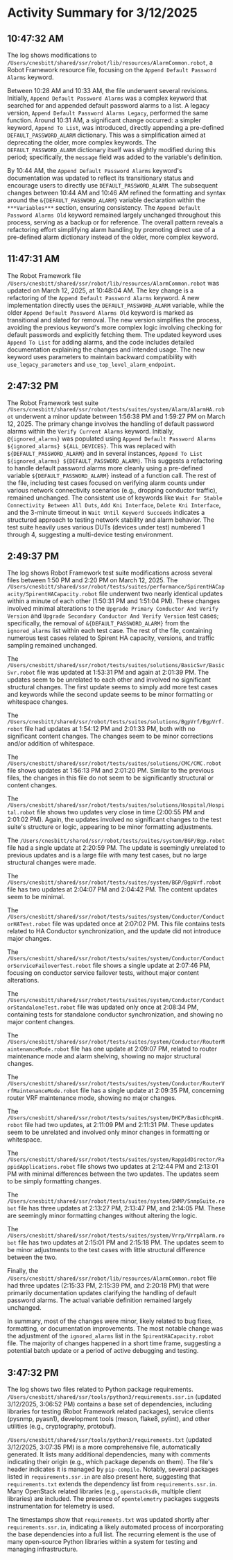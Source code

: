 # Activity Summary for 3/12/2025

## 10:47:32 AM
The log shows modifications to `/Users/cnesbitt/shared/ssr/robot/lib/resources/AlarmCommon.robot`, a Robot Framework resource file, focusing on the `Append Default Password Alarms` keyword.

Between 10:28 AM and 10:33 AM, the file underwent several revisions.  Initially,  `Append Default Password Alarms`  was a complex keyword that searched for and appended default password alarms to a list.  A legacy version, `Append Default Password Alarms Legacy`, performed the same function.  Around 10:31 AM, a significant change occurred: a simpler keyword, `Append To List`, was introduced, directly appending a pre-defined  `DEFAULT_PASSWORD_ALARM` dictionary. This was a simplification aimed at deprecating the older, more complex keywords.  The `DEFAULT_PASSWORD_ALARM` dictionary itself was slightly modified during this period; specifically, the `message` field was added to the variable's definition.

By 10:44 AM, the `Append Default Password Alarms` keyword's documentation was updated to reflect its transitionary status and encourage users to directly use `DEFAULT_PASSWORD_ALARM`. The subsequent changes between 10:44 AM and 10:46 AM refined the formatting and syntax around the `&{DEFAULT_PASSWORD_ALARM}` variable declaration within the `***Variables***` section, ensuring consistency.  The `Append Default Password Alarms Old` keyword remained largely unchanged throughout this process, serving as a backup or for reference.  The overall pattern reveals a refactoring effort simplifying alarm handling by promoting direct use of a pre-defined alarm dictionary instead of the older, more complex keyword.


## 11:47:31 AM
The Robot Framework file `/Users/cnesbitt/shared/ssr/robot/lib/resources/AlarmCommon.robot` was updated on March 12, 2025, at 10:48:04 AM.  The key change is a refactoring of the `Append Default Password Alarms` keyword.  A new implementation directly uses the `DEFAULT_PASSWORD_ALARM` variable, while the older `Append Default Password Alarms Old` keyword is marked as transitional and slated for removal.  The new version simplifies the process, avoiding the previous keyword's more complex logic involving checking for default passwords and explicitly fetching them.  The updated keyword uses `Append To List` for adding alarms, and the code includes detailed documentation explaining the changes and intended usage.  The new keyword uses parameters to maintain backward compatibility with `use_legacy_parameters` and `use_top_level_alarm_endpoint`.


## 2:47:32 PM
The Robot Framework test suite `/Users/cnesbitt/shared/ssr/robot/tests/suites/system/Alarm/AlarmHA.robot` underwent a minor update between 1:56:38 PM and 1:59:27 PM on March 12, 2025.  The primary change involves the handling of default password alarms within the `Verify Current Alarms` keyword.  Initially,  `@{ignored_alarms}` was populated using `Append Default Password Alarms ${ignored_alarms} ${ALL_DEVICES}`. This was replaced with `${DEFAULT_PASSWORD_ALARM}` and in several instances, `Append To List ${ignored_alarms} ${DEFAULT_PASSWORD_ALARM}`. This suggests a refactoring to handle default password alarms more cleanly using a pre-defined variable `${DEFAULT_PASSWORD_ALARM}` instead of a function call. The rest of the file, including test cases focused on verifying alarm counts under various network connectivity scenarios (e.g., dropping conductor traffic), remained unchanged.  The consistent use of keywords like `Wait For Stable Connectivity Between All Duts`, `Add Kni Interface`, `Delete Kni Interface`, and the 3-minute timeout in `Wait Until Keyword Succeeds` indicates a structured approach to testing network stability and alarm behavior.  The test suite heavily uses various DUTs (devices under test) numbered 1 through 4, suggesting a multi-device testing environment.


## 2:49:37 PM
The log shows Robot Framework test suite modifications across several files between 1:50 PM and 2:20 PM on March 12, 2025.  The `/Users/cnesbitt/shared/ssr/robot/tests/suites/performance/SpirentHACapacity/SpirentHACapacity.robot` file underwent two nearly identical updates within a minute of each other (1:50:31 PM and 1:51:04 PM). These changes involved minimal alterations to the  `Upgrade Primary Conductor And Verify Version` and `Upgrade Secondary Conductor And Verify Version` test cases; specifically, the removal of  `&{DEFAULT_PASSWORD_ALARM}` from the `ignored_alarms` list within each test case.  The rest of the file, containing numerous test cases related to Spirent HA capacity,  versions, and traffic sampling remained unchanged.

The `/Users/cnesbitt/shared/ssr/robot/tests/suites/solutions/BasicSvr/BasicSvr.robot` file was updated at 1:53:31 PM and again at 2:01:39 PM. The updates seem to be unrelated to each other and involved no significant structural changes. The first update seems to simply add more test cases and keywords while the second update seems to be minor formatting or whitespace changes.

The `/Users/cnesbitt/shared/ssr/robot/tests/suites/solutions/BgpVrf/BgpVrf.robot` file had updates at 1:54:12 PM and 2:01:33 PM, both with no significant content changes. The changes seem to be minor corrections and/or addition of whitespace.

The `/Users/cnesbitt/shared/ssr/robot/tests/suites/solutions/CMC/CMC.robot` file shows updates at 1:56:13 PM and 2:01:20 PM.  Similar to the previous files, the changes in this file do not seem to be significantly structural or content changes.

The `/Users/cnesbitt/shared/ssr/robot/tests/suites/solutions/Hospital/Hospital.robot` file shows two updates very close in time (2:00:55 PM and 2:01:02 PM).  Again, the updates involved no significant changes to the test suite's structure or logic, appearing to be minor formatting adjustments.

The `/Users/cnesbitt/shared/ssr/robot/tests/suites/system/BGP/Bgp.robot` file had a single update at 2:20:59 PM. The update is seemingly unrelated to previous updates and is a large file with many test cases, but no large structural changes were made.

The `/Users/cnesbitt/shared/ssr/robot/tests/suites/system/BGP/BgpVrf.robot` file has two updates at 2:04:07 PM and 2:04:42 PM.  The content updates seem to be minimal.


The `/Users/cnesbitt/shared/ssr/robot/tests/suites/system/Conductor/ConductorHATest.robot` file was updated once at 2:07:02 PM. This file contains tests related to HA Conductor synchronization, and the update did not introduce major changes.

The `/Users/cnesbitt/shared/ssr/robot/tests/suites/system/Conductor/ConductorServiceFailoverTest.robot` file shows a single update at 2:07:46 PM, focusing on conductor service failover tests, without major content alterations.

The `/Users/cnesbitt/shared/ssr/robot/tests/suites/system/Conductor/ConductorStandaloneTest.robot` file was updated only once at 2:08:34 PM, containing tests for standalone conductor synchronization, and showing no major content changes.

The `/Users/cnesbitt/shared/ssr/robot/tests/suites/system/Conductor/RouterMaintenanceMode.robot` file has one update at 2:09:07 PM, related to router maintenance mode and alarm shelving, showing no major structural changes.

The `/Users/cnesbitt/shared/ssr/robot/tests/suites/system/Conductor/RouterVrfMaintenanceMode.robot` file has a single update at 2:09:35 PM, concerning router VRF maintenance mode, showing no major changes.

The `/Users/cnesbitt/shared/ssr/robot/tests/suites/system/DHCP/BasicDhcpHA.robot` file had two updates, at 2:11:09 PM and 2:11:31 PM.  These updates seem to be unrelated and involved only minor changes in formatting or whitespace.


The `/Users/cnesbitt/shared/ssr/robot/tests/suites/system/RappidDirector/RappidApplications.robot` file shows two updates at 2:12:44 PM and 2:13:01 PM with minimal differences between the two updates. The updates seem to be simply formatting changes.

The `/Users/cnesbitt/shared/ssr/robot/tests/suites/system/SNMP/SnmpSuite.robot` file has three updates at 2:13:27 PM, 2:13:47 PM, and 2:14:05 PM.  These are seemingly minor formatting changes without altering the logic.

The `/Users/cnesbitt/shared/ssr/robot/tests/suites/system/Vrrp/VrrpAlarm.robot` file has two updates at 2:15:01 PM and 2:15:18 PM. The updates seem to be minor adjustments to the test cases with little structural difference between the two.

Finally, the `/Users/cnesbitt/shared/ssr/robot/lib/resources/AlarmCommon.robot` file had three updates (2:15:33 PM, 2:15:39 PM, and 2:20:18 PM) that were primarily documentation updates clarifying the handling of default password alarms.  The actual variable definition remained largely unchanged.

In summary, most of the changes were minor, likely related to bug fixes, formatting, or documentation improvements. The most notable change was the adjustment of the `ignored_alarms` list in the `SpirentHACapacity.robot` file.  The majority of changes happened in a short time frame, suggesting a potential batch update or a period of active debugging and testing.


## 3:47:32 PM
The log shows two files related to Python package requirements.  `/Users/cnesbitt/shared/ssr/tools/python3/requirements.ssr.in` (updated 3/12/2025, 3:06:52 PM) contains a base set of dependencies, including libraries for testing (Robot Framework related packages), service clients (pysnmp, pyasn1), development tools (meson, flake8, pylint), and other utilities (e.g., cryptography, protobuf).

`/Users/cnesbitt/shared/ssr/tools/python3/requirements.txt` (updated 3/12/2025, 3:07:35 PM) is a more comprehensive file, automatically generated.  It lists many additional dependencies, many with comments indicating their origin (e.g., which package depends on them). The file's header indicates it is managed by `pip-compile`. Notably, several packages listed in `requirements.ssr.in` are also present here, suggesting that `requirements.txt` extends the dependency list from `requirements.ssr.in`.  Many OpenStack related libraries (e.g., `openstacksdk`, multiple client libraries) are included.  The presence of `opentelemetry` packages suggests instrumentation for telemetry is used.

The timestamps show that `requirements.txt` was updated shortly after `requirements.ssr.in`, indicating a likely automated process of incorporating the base dependencies into a full list.  The recurring element is the use of many open-source Python libraries within a system for testing and managing infrastructure.
